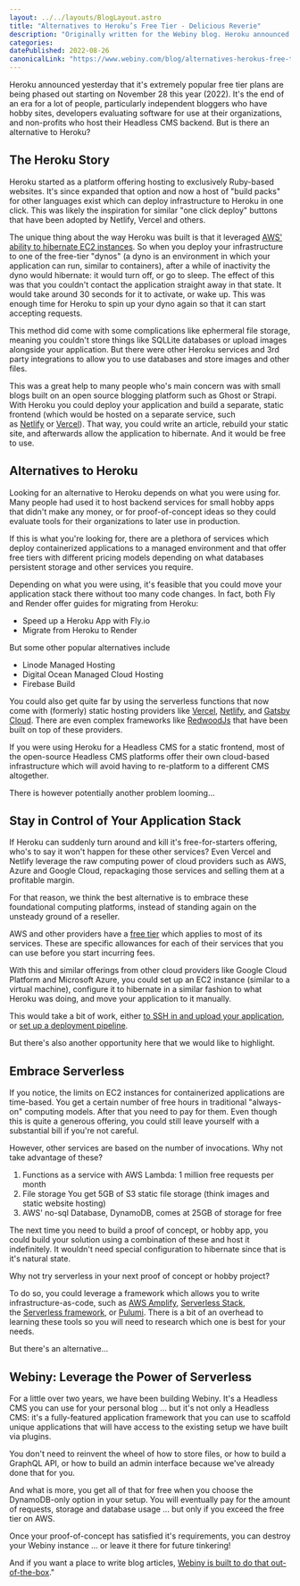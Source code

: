 ```yaml
---
layout: ../../layouts/BlogLayout.astro
title: "Alternatives to Heroku’s Free Tier - Delicious Reverie"
description: "Originally written for the Webiny blog. Heroku announced that it's extremely popular free tier plans were being phased out and I saw an opportunity to provide some high value content that could capture the audience and attract them to Webiny as a product."
categories:
datePublished: 2022-08-26
canonicalLink: "https://www.webiny.com/blog/alternatives-herokus-free-tier/"
---
```

Heroku announced yesterday that it's extremely popular free tier plans are being phased out starting on November 28 this year (2022). It's the end of an era for a lot of people, particularly independent bloggers who have hobby sites, developers evaluating software for use at their organizations, and non-profits who host their Headless CMS backend. But is there an alternative to Heroku?

## The Heroku Story

Heroku started as a platform offering hosting to exclusively Ruby-based websites. It's since expanded that option and now a host of "build packs" for other languages exist which can deploy infrastructure to Heroku in one click. This was likely the inspiration for similar "one click deploy" buttons that have been adopted by Netlify, Vercel and others.

The unique thing about the way Heroku was built is that it leveraged [AWS' ability to hibernate EC2 instances](https://docs.aws.amazon.com/AWSEC2/latest/UserGuide/Hibernate.html). So when you deploy your infrastructure to one of the free-tier "dynos" (a dyno is an environment in which your application can run, similar to containers), after a while of inactivity the dyno would hibernate: it would turn off, or go to sleep. The effect of this was that you couldn't contact the application straight away in that state. It would take around 30 seconds for it to activate, or wake up. This was enough time for Heroku to spin up your dyno again so that it can start accepting requests.

This method did come with some complications like ephermeral file storage, meaning you couldn't store things like SQLLite databases or upload images alongside your application. But there were other Heroku services and 3rd party integrations to allow you to use databases and store images and other files.

This was a great help to many people who's main concern was with small blogs built on an open source blogging platform such as Ghost or Strapi. With Heroku you could deploy your application and build a separate, static frontend (which would be hosted on a separate service, such as [Netlify](https://www.netlify.com/) or [Vercel](https://vercel.com/)). That way, you could write an article, rebuild your static site, and afterwards allow the application to hibernate. And it would be free to use.

## Alternatives to Heroku

Looking for an alternative to Heroku depends on what you were using for. Many people had used it to host backend services for small hobby apps that didn't make any money, or for proof-of-concept ideas so they could evaluate tools for their organizations to later use in production.

If this is what you're looking for, there are a plethora of services which deploy containerized applications to a managed environment and that offer free tiers with different pricing models depending on what databases persistent storage and other services you require.

Depending on what you were using, it's feasible that you could move your application stack there without too many code changes. In fact, both Fly and Render offer guides for migrating from Heroku:

-   Speed up a Heroku App with Fly.io
-   Migrate from Heroku to Render

But some other popular alternatives include

-   Linode Managed Hosting
-   Digital Ocean Managed Cloud Hosting
-   Firebase Build

You could also get quite far by using the serverless functions that now come with (formerly) static hosting providers like [Vercel](https://vercel.com/docs/concepts/functions/serverless-functions), [Netlify](https://www.netlify.com/products/functions/), and [Gatsby Cloud](https://www.gatsbyjs.com/products/cloud/hosting). There are even complex frameworks like [RedwoodJs](https://redwoodjs.com/) that have been built on top of these providers.

If you were using Heroku for a Headless CMS for a static frontend, most of the open-source Headless CMS platforms offer their own cloud-based infrastructure which will avoid having to re-platform to a different CMS altogether.

There is however potentially another problem looming...

## Stay in Control of Your Application Stack

If Heroku can suddenly turn around and kill it's free-for-starters offering, who's to say it won't happen for these other services? Even Vercel and Netlify leverage the raw computing power of cloud providers such as AWS, Azure and Google Cloud, repackaging those services and selling them at a profitable margin.

For that reason, we think the best alternative is to embrace these foundational computing platforms, instead of standing again on the unsteady ground of a reseller.

AWS and other providers have a [free tier](https://aws.amazon.com/free/?all-free-tier.sort-by=item.additionalFields.SortRank&all-free-tier.sort-order=asc&awsf.Free%20Tier%20Types=*all&awsf.Free%20Tier%20Categories=*all) which applies to most of its services. These are specific allowances for each of their services that you can use before you start incurring fees.

With this and similar offerings from other cloud providers like Google Cloud Platform and Microsoft Azure, you could set up an EC2 instance (similar to a virtual machine), configure it to hibernate in a similar fashion to what Heroku was doing, and move your application to it manually.

This would take a bit of work, either [to SSH in and upload your application](https://docs.aws.amazon.com/AWSEC2/latest/UserGuide/AccessingInstancesLinux.html), or [set up a deployment pipeline](https://aws.amazon.com/getting-started/hands-on/set-up-ci-cd-pipeline/).

But there's also another opportunity here that we would like to highlight.

## Embrace Serverless

If you notice, the limits on EC2 instances for containerized applications are time-based. You get a certain number of free hours in traditional "always-on" computing models. After that you need to pay for them. Even though this is quite a generous offering, you could still leave yourself with a substantial bill if you're not careful.

However, other services are based on the number of invocations. Why not take advantage of these?

1.  Functions as a service with AWS Lambda: 1 million free requests per month
2.  File storage You get 5GB of S3 static file storage (think images and static website hosting)
3.  AWS' no-sql Database, DynamoDB, comes at 25GB of storage for free

The next time you need to build a proof of concept, or hobby app, you could build your solution using a combination of these and host it indefinitely. It wouldn't need special configuration to hibernate since that is it's natural state.

Why not try serverless in your next proof of concept or hobby project?

To do so, you could leverage a framework which allows you to write infrastructure-as-code, such as [AWS Amplify](https://aws.amazon.com/amplify/), [Serverless Stack](https://sst.dev/), the [Serverless framework](https://www.serverless.com/), or [Pulumi](https://www.pulumi.com/). There is a bit of an overhead to learning these tools so you will need to research which one is best for your needs.

But there's an alternative...

## Webiny: Leverage the Power of Serverless

For a little over two years, we have been building Webiny. It's a Headless CMS you can use for your personal blog ... but it's not only a Headless CMS: it's a fully-featured application framework that you can use to scaffold unique applications that will have access to the existing setup we have built via plugins.

You don't need to reinvent the wheel of how to store files, or how to build a GraphQL API, or how to build an admin interface because we've already done that for you.

And what is more, you get all of that for free when you choose the DynamoDB-only option in your setup. You will eventually pay for the amount of requests, storage and database usage ... but only if you exceed the free tier on AWS.

Once your proof-of-concept has satisfied it's requirements, you can destroy your Webiny instance ... or leave it there for future tinkering!

And if you want a place to write blog articles, [Webiny is built to do that out-of-the-box](https://www.webiny.com/enterprise-serverless-cms/headless-cms)."